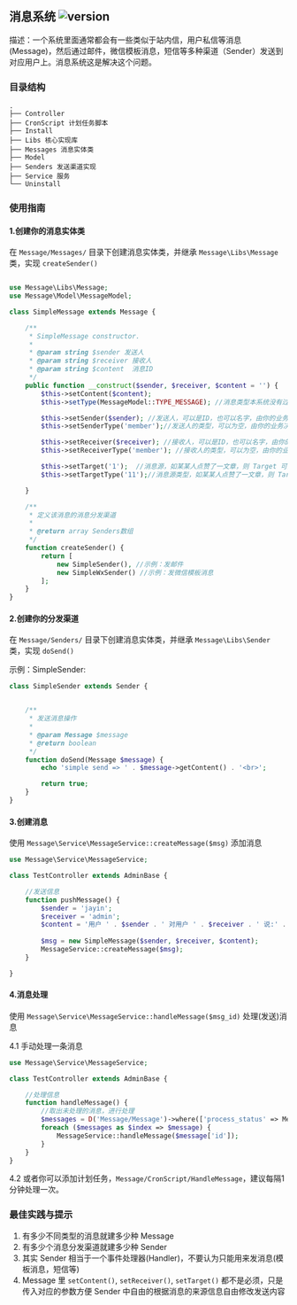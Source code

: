 ## 消息系统 ![version](https://img.shields.io/github/release/ztbcms/ztbcms-Message.svg?maxAge=36000)

描述：一个系统里面通常都会有一些类似于站内信，用户私信等消息(Message)，然后通过邮件，微信模板消息，短信等多种渠道（Sender）发送到对应用户上。消息系统这是解决这个问题。

### 目录结构

```
.
├── Controller
├── CronScript 计划任务脚本
├── Install 
├── Libs 核心实现库
├── Messages 消息实体类
├── Model 
├── Senders 发送渠道实现
├── Service 服务
└── Uninstall
```

### 使用指南

#### 1.创建你的消息实体类

在 `Message/Messages/` 目录下创建消息实体类，并继承 `Message\Libs\Message` 类，实现 `createSender()`

```php

use Message\Libs\Message;
use Message\Model\MessageModel;

class SimpleMessage extends Message {

    /**
     * SimpleMessage constructor.
     *
     * @param string $sender 发送人
     * @param string $receiver 接收人
     * @param string $content  消息ID
     */
    public function __construct($sender, $receiver, $content = '') {
        $this->setContent($content);
        $this->setType(MessageModel::TYPE_MESSAGE); //消息类型本系统没有过多的指定，默认提供 message 私信 和 remind 提醒这两种

        $this->setSender($sender); //发送人，可以是ID，也可以名字，由你的业务决定
        $this->setSenderType('member');//发送人的类型，可以为空，由你的业务决定

        $this->setReceiver($receiver); //接收人，可以是ID，也可以名字，由你的业务决定
        $this->setReceiverType('member'); //接收人的类型，可以为空，由你的业务决定

        $this->setTarget('1');  //消息源，如某某人点赞了一文章，则 Target 可能是文章ID，具体由你的业务决定
        $this->setTargetType('11');//消息源类型，如某某人点赞了一文章，则 Target 应该是文章类型名称，具体由你的业务决定

    }

    /**
     * 定义该消息的消息分发渠道
     *
     * @return array Senders数组
     */
    function createSender() {
        return [
            new SimpleSender(), //示例：发邮件
            new SimpleWxSender() //示例：发微信模板消息
        ];
    }
}
```

#### 2.创建你的分发渠道

在 `Message/Senders/` 目录下创建消息实体类，并继承 `Message\Libs\Sender` 类，实现 `doSend()`

示例：SimpleSender:
```php
class SimpleSender extends Sender {


    /**
     * 发送消息操作
     *
     * @param Message $message
     * @return boolean
     */
    function doSend(Message $message) {
        echo 'simple send => ' . $message->getContent() . '<br>';

        return true;
    }
}
```

#### 3.创建消息

使用 `Message\Service\MessageService::createMessage($msg)` 添加消息

```php
use Message\Service\MessageService;

class TestController extends AdminBase {

    //发送信息
    function pushMessage() {
        $sender = 'jayin';
        $receiver = 'admin';
        $content = '用户 ' . $sender . ' 对用户 ' . $receiver . ' 说:' . '你好，这是推送 at ' . date('Y-m-d H:i:s');
        
        $msg = new SimpleMessage($sender, $receiver, $content);
        MessageService::createMessage($msg);
    }

}
```


#### 4.消息处理

使用 `Message\Service\MessageService::handleMessage($msg_id)` 处理(发送)消息

4.1 手动处理一条消息
```php
use Message\Service\MessageService;

class TestController extends AdminBase {

    //处理信息
    function handleMessage() {
        //取出未处理的消息，进行处理
        $messages = D('Message/Message')->where(['process_status' => MessageModel::PROCESS_STATUS_UNPROCESS])->field('id')->select();
        foreach ($messages as $index => $message) {
            MessageService::handleMessage($message['id']);
        }
    }
}
```

4.2 或者你可以添加计划任务，`Message/CronScript/HandleMessage`，建议每隔1分钟处理一次。

### 最佳实践与提示

1. 有多少不同类型的消息就建多少种 Message
2. 有多少个消息分发渠道就建多少种 Sender
3. 其实 Sender 相当于一个事件处理器(Handler)，不要认为只能用来发消息(模板消息，短信等)
4. Message 里 `setContent()`, `setReceiver()`, `setTarget()` 都不是必须，只是传入对应的参数方便 Sender 中自由的根据消息的来源信息自由修改发送内容

